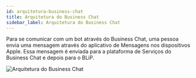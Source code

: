 ```yaml
---
id: arquitetura-business-chat
title: Arquitetura do Business Chat
sidebar_label: Arquitetura do Business Chat
---
```

Para se comunicar com um bot através do Business Chat, uma pessoa envia uma mensagem através do aplicativo de Mensagens nos dispositivos Apple. Essa mensagem é enviada para a plataforma de Serviços do Business Chat e depois para o BLiP.

![Arquitetura do Business Chat](/img/channels/business-chat/arquitetura-business-chat-1.png)

<!-- Rating frame -->
<script type="text/javascript" src="/scripts/rating.js"></script>